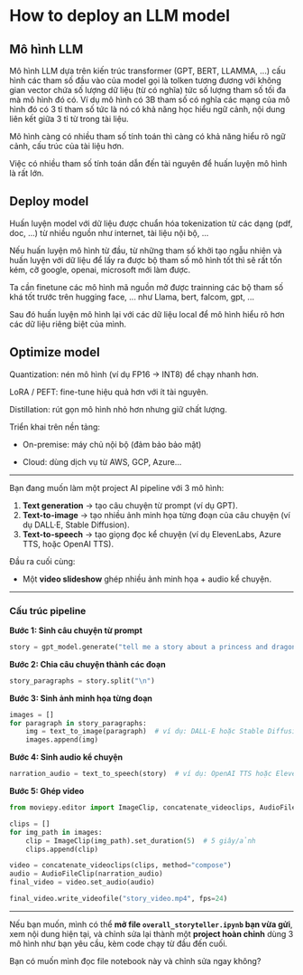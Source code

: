 # How to deploy an LLM model

## Mô hình LLM

Mô hình LLM dựa trên kiến trúc transformer (GPT, BERT, LLAMMA, ...) cấu hình các tham số đầu vào của model gọi là tolken tương đương với không gian
vector chứa số lượng dữ liệu (từ có nghĩa) tức số lượng tham số tối đa mà mô hình đó có. Ví dụ mô hình có 3B tham số có nghĩa các mạng của mô hình đó có 3 tỉ tham số tức là nó có khả năng học hiểu ngữ cảnh, nội dung liên kết giữa 3 tỉ từ trong tài liệu.


Mô hình càng có nhiều tham số tính toán thì càng có khả năng hiểu rõ ngữ cảnh, cấu trúc của tài liệu hơn.

Việc có nhiều tham số tính toán dẫn đến tài nguyên để huấn luyện mô hình là rất lớn. 

## Deploy model

Huấn luyện model với dữ liệu được chuẩn hóa tokenization từ các dạng (pdf, doc, ...) từ nhiều nguồn như internet, tài liệu nội bộ, ...

Nếu huấn luyện mô hình từ đầu, từ những tham số khởi tạo ngẫu nhiên và huấn luyện với dữ liệu để lấy ra được bộ tham số mô hình tốt thì sẽ rất tốn kém, cỡ google, openai, microsoft mới làm được.

Ta cần finetune các mô hình mã nguồn mở được trainning các bộ tham số khá tốt trước trên hugging face, ... như Llama, bert, falcom, gpt, ...

Sau đó huấn luyện mô hình lại với các dữ liệu local để mô hình hiểu rõ hơn các dữ liệu riêng biệt của mình.

## Optimize model

Quantization: nén mô hình (ví dụ FP16 → INT8) để chạy nhanh hơn.

LoRA / PEFT: fine-tune hiệu quả hơn với ít tài nguyên.

Distillation: rút gọn mô hình nhỏ hơn nhưng giữ chất lượng.

Triển khai trên nền tảng:

- On-premise: máy chủ nội bộ (đảm bảo bảo mật)

- Cloud: dùng dịch vụ từ AWS, GCP, Azure...


---

Bạn đang muốn làm một project AI pipeline với 3 mô hình:

1. **Text generation** → tạo câu chuyện từ prompt (ví dụ GPT).
2. **Text-to-image** → tạo nhiều ảnh minh họa từng đoạn của câu chuyện (ví dụ DALL·E, Stable Diffusion).
3. **Text-to-speech** → tạo giọng đọc kể chuyện (ví dụ ElevenLabs, Azure TTS, hoặc OpenAI TTS).

Đầu ra cuối cùng:

* Một **video slideshow** ghép nhiều ảnh minh họa + audio kể chuyện.

---

### Cấu trúc pipeline

**Bước 1: Sinh câu chuyện từ prompt**

```python
story = gpt_model.generate("tell me a story about a princess and dragon")
```

**Bước 2: Chia câu chuyện thành các đoạn**

```python
story_paragraphs = story.split("\n")
```

**Bước 3: Sinh ảnh minh họa từng đoạn**

```python
images = []
for paragraph in story_paragraphs:
    img = text_to_image(paragraph)  # ví dụ: DALL·E hoặc Stable Diffusion
    images.append(img)
```

**Bước 4: Sinh audio kể chuyện**

```python
narration_audio = text_to_speech(story)  # ví dụ: OpenAI TTS hoặc ElevenLabs
```

**Bước 5: Ghép video**

```python
from moviepy.editor import ImageClip, concatenate_videoclips, AudioFileClip

clips = []
for img_path in images:
    clip = ImageClip(img_path).set_duration(5)  # 5 giây/ảnh
    clips.append(clip)

video = concatenate_videoclips(clips, method="compose")
audio = AudioFileClip(narration_audio)
final_video = video.set_audio(audio)

final_video.write_videofile("story_video.mp4", fps=24)
```

---

Nếu bạn muốn, mình có thể **mở file `overall_storyteller.ipynb` bạn vừa gửi**, xem nội dung hiện tại, và chỉnh sửa lại thành một **project hoàn chỉnh** dùng 3 mô hình như bạn yêu cầu, kèm code chạy từ đầu đến cuối.

Bạn có muốn mình đọc file notebook này và chỉnh sửa ngay không?
